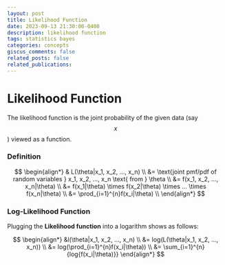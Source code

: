 ```yaml
---
layout: post
title: Likelihood Function
date: 2023-09-13 21:30:00-0400
description: likelihood function
tags: statistics bayes
categories: concepts
giscus_comments: false
related_posts: false
related_publications:
---
```


# Likelihood Function

The likelihood function is the joint probability of the given data (say $$x$$) viewed as a function.

### Definition

$$
\begin{align*}
	& L(\theta|x_1, x_2, ..., x_n) \\
	&= \text{joint pmf/pdf of random variables } x_1, x_2, ..., x_n \text{ from } \theta \\
	 &= f(x_1, x_2, ..., x_n|\theta) \\
	 &= f(x_1|\theta) \times f(x_2|\theta) \times ... \times f(x_n|\theta) \\
	 &= \prod_{i=1}^{n}f(x_i|\theta) \\
\end{align*}
$$

### Log-Likelihood Function

Plugging the **Likelihood function** into a logarithm shows as follows:

$$
\begin{align*}
	&l(\theta|x_1, x_2, ..., x_n) \\
    &= log(L(\theta|x_1, x_2, ..., x_n)) \\
    &= log(\prod_{i=1}^{n}f(x_i|\theta)) \\
    &= \sum_{i=1}^{n}{log{f(x_i|\theta)}}
\end{align*}
$$
